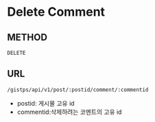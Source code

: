 # Delete Comment



## METHOD

```text
DELETE
```

## URL

```text
/gistps/api/v1/post/:postid/comment/:commentid
```

* postid: 게시물 고유 id
* commentid:삭제하려는 코멘트의 고유 id

